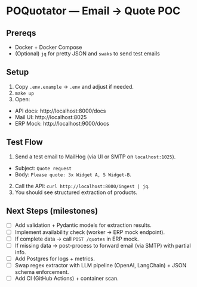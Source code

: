 # POQuotator — Email → Quote POC


## Prereqs
- Docker + Docker Compose
- (Optional) `jq` for pretty JSON and `swaks` to send test emails


## Setup
1. Copy `.env.example` → `.env` and adjust if needed.
2. `make up`
3. Open:
- API docs: http://localhost:8000/docs
- Mail UI: http://localhost:8025
- ERP Mock: http://localhost:9000/docs


## Test Flow
1. Send a test email to MailHog (via UI or SMTP on `localhost:1025`).
- Subject: `Quote request`
- Body: `Please quote: 3x Widget A, 5 Widget-B`.
2. Call the API: `curl http://localhost:8000/ingest | jq`.
3. You should see structured extraction of products.


## Next Steps (milestones)
- [ ] Add validation + Pydantic models for extraction results.
- [ ] Implement availability check (worker → ERP mock endpoint).
- [ ] If complete data → call `POST /quotes` in ERP mock.
- [ ] If missing data → post-process to forward email (via SMTP) with partial info.
- [ ] Add Postgres for logs + metrics.
- [ ] Swap regex extractor with LLM pipeline (OpenAI, LangChain) + JSON schema enforcement.
- [ ] Add CI (GitHub Actions) + container scan.